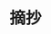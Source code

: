 ---
pageComponent:
  name: Catalogue
  data:
    key: 03.摘抄
title: 摘抄
permalink: /three/
sidebar: false
article: false
comment: false
editLink: false
---